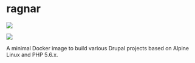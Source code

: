 # ragnar

[![](https://images.microbadger.com/badges/version/asrob/ragnar:alpine-php5.svg)](https://microbadger.com/images/asrob/ragnar:alpine-php5 "Get your own version badge on microbadger.com")

[![](https://images.microbadger.com/badges/image/asrob/ragnar:alpine-php5.svg)](https://microbadger.com/images/asrob/ragnar:alpine-php5 "Get your own image badge on microbadger.com")

A minimal Docker image to build various Drupal projects based on Alpine Linux and PHP 5.6.x.
